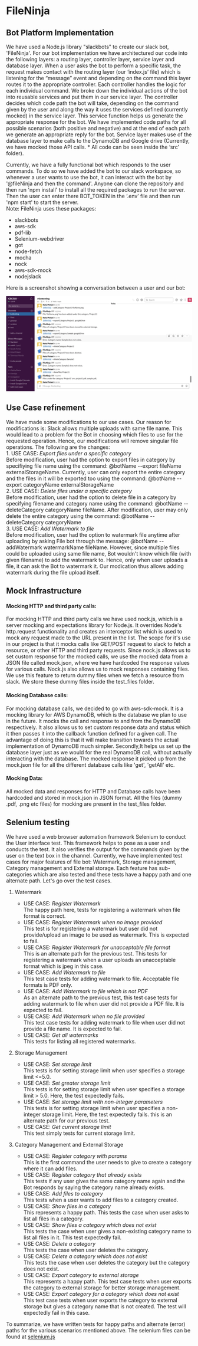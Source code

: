 # FileNinja

## Bot Platform Implementation
We have used a Node.js library "slackbots" to create our slack bot, 'FileNinja'. For our bot implementation we have architectured our code into the following layers: a routing layer, controller layer, service layer and database layer. When a user asks the bot to perform a specific task, the request makes contact with the routing layer (our ‘index.js’ file) which is listening for the “message” event and depending on the command this layer routes it to the appropriate controller. Each controller handles the logic for each individual command. We broke down the individual actions of the bot into reusable services and put them in our service layer. The controller decides which code path the bot will take, depending on the command given by the user and along the way it uses the services defined (currently mocked) in the service layer. This service function helps us generate the appropriate response for the bot. We have implemented code paths for all possible scenarios (both positive and negative) and at the end of each path we generate an appropriate reply for the bot. Service layer makes use of the database layer to make calls to the DynamoDB and Google drive (Currently, we have mocked those API calls. * All code can be seen inside the ‘src’ folder).  

Currently, we have a fully functional bot which responds to the user commands. To do so we have added the bot to our slack workspace, so whenever a user wants to use the bot, it can interact with the bot by '@fileNinja and then the command'. Anyone can clone the repository and then run 'npm install' to install all the required packages to run the server. Then the user can enter there BOT_TOKEN in the ‘.env’ file and then run 'npm start' to start the server.  
Note: FileNinja uses these packages:   
- slackbots  
- aws-sdk  
- pdf-lib  
- Selenium-webdriver  
- got  
- node-fetch  
- mocha  
- nock  
- aws-sdk-mock  
- nodejslack  

Here is a screenshot showing a conversation between a user and our bot:  
<p align="center">
  <img src="./Images/dummy_chat.png">
</p>

## Use Case refinement

We have made some modifications to our use cases. Our reason for modifications is: Slack allows multiple uploads with same file name. This would lead to a problem for the Bot in choosing which files to use for the requested operation. Hence, our modifications will remove singular file operations. The following are the changes:<br>
    1. USE CASE: *Export files under a specific category*<br>
    Before modification, user had the option to export files in category by specifiying file name using the command: @botName --export fileName externalStorageName. Currently, user can only export the entire category and the files in it will be exported too using the command: @botName --export categoryName externalStorageName<br>
    2. USE CASE: *Delete files under a specific category*<br>
    Before modification, user had the option to delete file in a category by specifying filename and category name using the command: @botName --deleteCategory categoryName fileName. After modification, user may only delete the entire category using the command: @botName --deleteCategory categoryName<br>
    3. USE CASE: *Add Watermark to file*<br>
    Before modification, user had the option to watermark file anytime after uploading by asking File bot through the message: @botName --addWatermark watermarkName fileName. However, since multiple files could be uploaded using same file name, Bot wouldn't know which file (with given filename) to add the watermark to. Hence, only when user uploads a file, it can ask the Bot to watermark it. Our modication thus allows adding watermark during the file upload itself.

## Mock Infrastructure
#### Mocking HTTP and third party calls:
For mocking HTTP and third party calls we have used nock.js, which is a server mocking and expectations library for Node.js.
It overrides Node's http.request functionality and creates an interceptor list which is used to mock any request made to the URL present in the list. The scope for it's use in our project is that it mocks calls like GET/POST request to slack to fetch a resource, or other HTTP and third party requests. Since nock.js allows us to set custom response for the mocked calls, we use the mocked data from a JSON file called mock.json, where we have hardcoded the response values for various calls. Nock.js also allows us to mock responses containing files. We use this feature to return dummy files when we fetch a resource from slack. We store these dummy files inside the test_files folder.

#### Mocking Database calls:
For mocking database calls, we decided to go with aws-sdk-mock. It is a mocking library for AWS DynamoDB, which is the database we plan to use in the future. It mocks the call and response to and from the DynamoDB respectively. It also allows us to set custom response data and status which it then passes it into the callback function defined for a given call. The advantage of doing this is that it will make transition towards the actual implementation of DynamoDB much simpler. Secondly,It helps us set up the database layer just as we would for the real DynamoDB call, without actually interacting with the database. The mocked response it picked up from the mock.json file for all the different database calls like 'get', 'getAll' etc.

#### Mocking Data:
All mocked data and responses for HTTP and Database calls have been hardcoded and stored in mock.json in JSON format. All the files (dummy .pdf, .png etc files) for mocking are present in the test_files folder.

## Selenium testing

We have used a web browser automation framework Selenium to conduct the User interface test. This framework helps to pose as a user and conducts the test. It also verifies the output for the commands given by the user on the text box in the channel. 
Currently, we have implemented test cases for major features of file bot: Watermark, Storage management, Category management and External storage. Each feature has sub-categories which are also tested and these tests have a happy path and one alternate path. Let's go over the test cases.

1. Watermark
    - USE CASE: *Register Watermark*<br>
        The happy path here, tests for registering a watermark when file format is correct.
    - USE CASE: *Register Watermark when no image provided*<br>
        This test is for registering a watermark but user did not provide/upload an image to be used as watermark. This is expected to fail.
    - USE CASE: *Register Watermark for unacceptable file format*   
    This is an alternate path for the previous test. This tests for registering a watermark when a user uploads an unacceptable format which is jpeg
        in this case.<br>
    - USE CASE: *Add Watermark to file*<br>
        This test case tests for adding watermark to file. Acceptable file formats is PDF only.<br>
    - USE CASE: *Add Watermark to file which is not PDF*<br>
        As an alternate path to the previous test, this test case tests for adding watermark to file when user did not provide a PDF file. It is expected to fail.
    - USE CASE: *Add Watermark when no file provided*<br>
        This test case tests for adding watermark to file when user did not provide a file name. It is expected to fail.
    - USE CASE: *Get all watermarks*<br>
        This tests for listing all registered watermarks.

2. Storage Management <br>
    - USE CASE: *Set storage limit*<br>
    This tests is for setting storage limit when user specifies a storage limit <=5.0. 
    - USE CASE: *Set greater storage limit*<br>
    This tests is for setting storage limit when user specifies a storage limit > 5.0. Here, the test expectedly fails.
    - USE CASE: *Set storage limit with non-integer parameters*<br>
    This tests is for setting storage limit when user specifies a non-integer storage limit. Here, the test expectedly fails. this is an alternate path for our previous test.
    - USE CASE: *Get current storage limit*<br>
    This test simply tests for current storage limit.

3. Category Management and External Storage<br>
    - USE CASE: *Register category with params*<br>
    This is the first command the user needs to give to create a category where it can add files. 
    - USE CASE: *Register category that already exists*<br>
    This tests if any user gives the same category name again and the Bot responds by saying the category name already exists.
    - USE CASE: *Add files to category*<br>
    This tests when a user wants to add files to a category created.  
     - USE CASE: *Show files in a category*<br>
    This represents a happy path. This tests the case when user asks to list all files in a category. 
     - USE CASE: *Show files a category which does not exist*<br>
    This tests the case when user gives a non-existing category name to list all files in it. This test expectedly fail.  
    - USE CASE: *Delete a category*<br>
    This tests the case when user deletes the category.
    - USE CASE: *Delete a category which does not exist*<br>
    This tests the case when user deletes the category but the category does not exist.
    - USE CASE: *Export category to external storage*<br>
    This represents a happy path. This test case tests when user exports the category to external storage for better storage management. 
    - USE CASE: *Export category for a category which does not exist*<br>
    This test case tests when user exports the category to external storage but gives a category name that is not created. The test will expectedly fail in this case.

To summarize, we have written tests for happy paths and alternate (error) paths for the various scenarios mentioned above. The selenium files can be found at [selenium.js](../selenium/final.js)